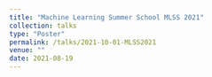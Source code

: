 ```yaml
---
title: "Machine Learning Summer School MLSS 2021"
collection: talks
type: "Poster"
permalink: /talks/2021-10-01-MLSS2021
venue: ""
date: 2021-08-19
---
```

